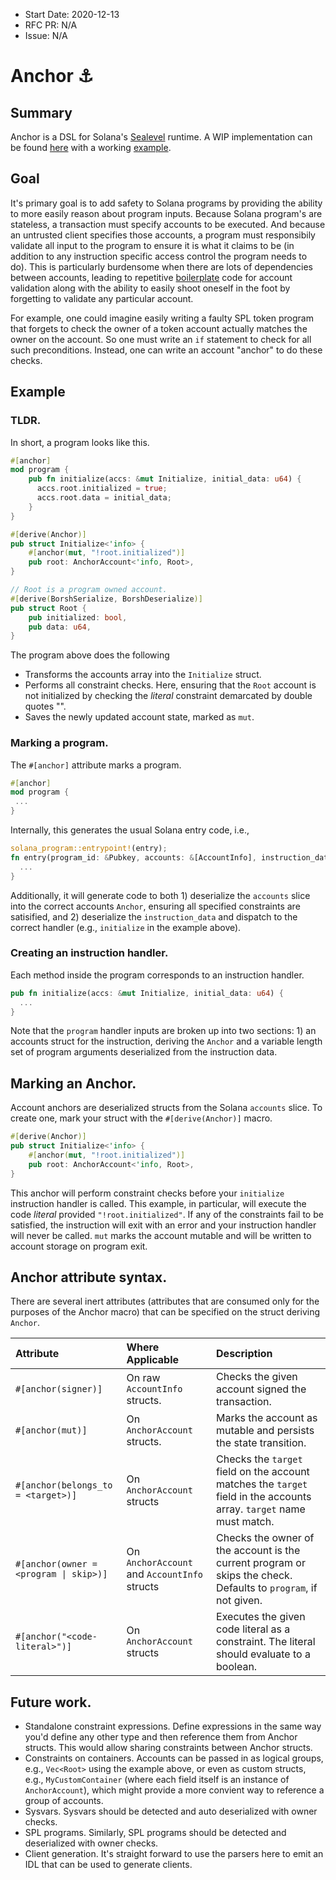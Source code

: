 - Start Date: 2020-12-13
- RFC PR: N/A
- Issue: N/A

# Anchor ⚓

## Summary

Anchor is a DSL for Solana's [Sealevel](https://medium.com/solana-labs/sealevel-parallel-processing-thousands-of-smart-contracts-d814b378192) runtime. A WIP implementation can be found [here](https://github.com/armaniferrante/serum-dex/tree/armani/anchor/anchor) with a working [example](https://github.com/armaniferrante/serum-dex/blob/armani/anchor/anchor/examples/basic/src/lib.rs).

## Goal

It's primary goal is to add safety to Solana programs by providing the ability to more easily reason about program inputs. Because Solana program's are stateless, a transaction must specify accounts to be executed. And because an untrusted client specifies those accounts, a program must responsibily validate all input to the program to ensure it is what it claims to be (in addition to any instruction specific access control the program needs to do). This is particularly burdensome when there are lots of dependencies between accounts, leading to repetitive [boilerplate](https://github.com/project-serum/serum-dex/blob/master/registry/src/access_control.rs) code for account validation along with the ability to easily shoot oneself in the foot by forgetting to validate any particular account.

For example, one could imagine easily writing a faulty SPL token program that forgets to check the owner of a token account actually matches the owner on the account. So one must write an `if` statement to check for all such preconditions. Instead, one can write an account "anchor" to do these checks.

## Example

### TLDR.

In short, a program looks like this.

```rust
#[anchor]
mod program {
    pub fn initialize(accs: &mut Initialize, initial_data: u64) {
	  accs.root.initialized = true;
	  accs.root.data = initial_data;
    }
}

#[derive(Anchor)]
pub struct Initialize<'info> {
    #[anchor(mut, "!root.initialized")]
    pub root: AnchorAccount<'info, Root>,
}

// Root is a program owned account.
#[derive(BorshSerialize, BorshDeserialize)]
pub struct Root {
    pub initialized: bool,
    pub data: u64,
}
```

The program above does the following

* Transforms the accounts array into the `Initialize` struct.
* Performs all constraint checks. Here, ensuring that the `Root` account is not initialized
  by checking the *literal* constraint demarcated by double quotes "".
* Saves the newly updated account state, marked as `mut`.

### Marking a program.

The `#[anchor]` attribute marks a program.

```rust
#[anchor]
mod program {
 ...
}
```

Internally, this generates the usual Solana entry code, i.e.,

```rust
solana_program::entrypoint!(entry);
fn entry(program_id: &Pubkey, accounts: &[AccountInfo], instruction_data: &[u8]) -> ProgramResult {
  ...
}
```

Additionally, it will generate code to both 1) deserialize the `accounts` slice into the correct accounts `Anchor`, ensuring all specified constraints are satisified, and 2) deserialize the `instruction_data` and dispatch to the correct handler (e.g., `initialize` in the example above).

### Creating an instruction handler.

Each method inside the program corresponds to an instruction handler.

```rust
pub fn initialize(accs: &mut Initialize, initial_data: u64) {
  ...
}
```

Note that the `program` handler inputs are broken up into two sections: 1) an accounts struct for the instruction, deriving the `Anchor` and a variable length set of program arguments deserialized from the instruction data.

## Marking an Anchor.

Account anchors are deserialized structs from the Solana `accounts` slice. To create one, mark your struct with the `#[derive(Anchor)]` macro.

```rust
#[derive(Anchor)]
pub struct Initialize<'info> {
    #[anchor(mut, "!root.initialized")]
    pub root: AnchorAccount<'info, Root>,
}
```

This anchor will perform constraint checks before your `initialize` instruction handler is called. This example, in particular, will execute the code *literal* provided `"!root.initialized"`. If any of the constraints fail to be satisfied, the instruction will exit with an error and your instruction handler will never be called. `mut` marks the account mutable and will be written to account storage on program exit.

## Anchor attribute syntax.

There are several inert attributes (attributes that are consumed only for the purposes of the Anchor macro) that can be specified on the struct deriving `Anchor`.

| Attribute | Where Applicable | Description |
|:--|:--|:--|
| `#[anchor(signer)]` | On raw `AccountInfo` structs. | Checks the given account signed the transaction. |
| `#[anchor(mut)]` | On `AnchorAccount` structs. | Marks the account as mutable and persists the state transition. |
| `#[anchor(belongs_to = <target>)]` | On `AnchorAccount` structs | Checks the `target` field on the account matches the `target` field in the accounts array. `target` name must match. |
| `#[anchor(owner = <program \| skip>)]` | On `AnchorAccount` and `AccountInfo` structs | Checks the owner of the account is the current program or skips the check. Defaults to `program`, if not given. |
| `#[anchor("<code-literal>")]` | On `AnchorAccount` structs | Executes the given code literal as a constraint. The literal should evaluate to a boolean. |

## Future work.

* Standalone constraint expressions. Define expressions in the same way you'd define any other type and then reference them from Anchor structs. This would allow sharing constraints between Anchor structs.
* Constraints on containers. Accounts can be passed in as logical groups, e.g., `Vec<Root>` using the example above, or even as custom structs, e.g., `MyCustomContainer` (where each field itself is an instance of `AnchorAccount`), which might provide a more convient way to reference a group of accounts.
* Sysvars. Sysvars should be detected and auto deserialized with owner checks.
* SPL programs. Similarly, SPL programs should be detected and deserialized with owner checks.
* Client generation. It's straight forward to use the parsers here to emit an IDL that can be used to generate clients.
